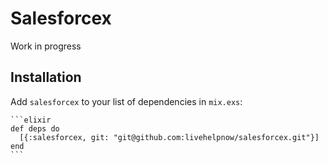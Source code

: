 # Salesforcex

Work in progress

## Installation

Add `salesforcex` to your list of dependencies in `mix.exs`:

    ```elixir
    def deps do
      [{:salesforcex, git: "git@github.com:livehelpnow/salesforcex.git"}]
    end
    ```

